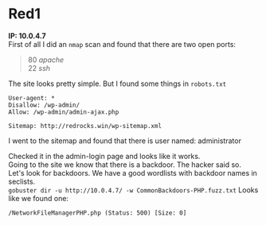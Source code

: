# Red1
**IP: 10.0.4.7**
<br>
First of all I did an `nmap` scan and found that there are two open ports:<br>
> 80 _apache_ <br>
> 22 _ssh_

The site looks pretty simple. But I found some things in `robots.txt`<br>

```
User-agent: *
Disallow: /wp-admin/
Allow: /wp-admin/admin-ajax.php

Sitemap: http://redrocks.win/wp-sitemap.xml
```

I went to the sitemap and found that there is user named:
administrator

Checked it in the admin-login page and looks like it works.
<br>
Going to the site we know that there is a backdoor. The hacker said so.
<br>
Let's look for backdoors. We have a good wordlists with backdoor names in seclists.<br>
`gobuster dir -u http://10.0.4.7/ -w CommonBackdoors-PHP.fuzz.txt`
Looks like we found one:<br>
```
/NetworkFileManagerPHP.php (Status: 500) [Size: 0]
```


